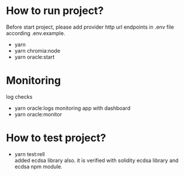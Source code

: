 # How to run project?
 Before start project, please add provider http url endpoints in .env file according .env.example.

- yarn
- yarn chromia:node
- yarn oracle:start
  
# Monitoring
log checks
- yarn oracle:logs
monitoring app with dashboard
- yarn oracle:monitor

# How to test project?
- yarn test:rell  
added ecdsa library also. it is verified with solidity ecdsa library and ecdsa npm module. 


